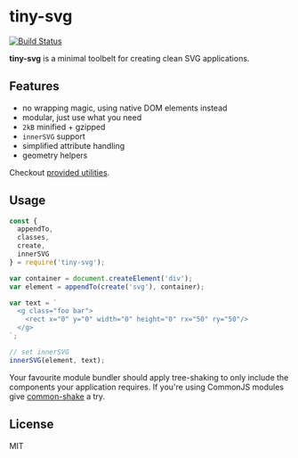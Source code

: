 # tiny-svg

[![Build Status](https://travis-ci.org/bpmn-io/tiny-svg.svg?branch=master)](https://travis-ci.org/bpmn-io/tiny-svg)

__tiny-svg__ is a minimal toolbelt for creating clean SVG applications.


## Features

* no wrapping magic, using native DOM elements instead
* modular, just use what you need
* `2kB` minified + gzipped
* `innerSVG` support
* simplified attribute handling
* geometry helpers

Checkout [provided utilities](./lib).


## Usage

```javascript
const {
  appendTo,
  classes,
  create,
  innerSVG
} = require('tiny-svg');

var container = document.createElement('div');
var element = appendTo(create('svg'), container);

var text = `
  <g class="foo bar">
    <rect x="0" y="0" width="0" height="0" rx="50" ry="50"/>
  </g>
`;

// set innerSVG
innerSVG(element, text);
```

Your favourite module bundler should apply tree-shaking to only include the components your application requires. If you're using CommonJS modules give [common-shake](https://github.com/indutny/common-shake) a try.


## License

MIT